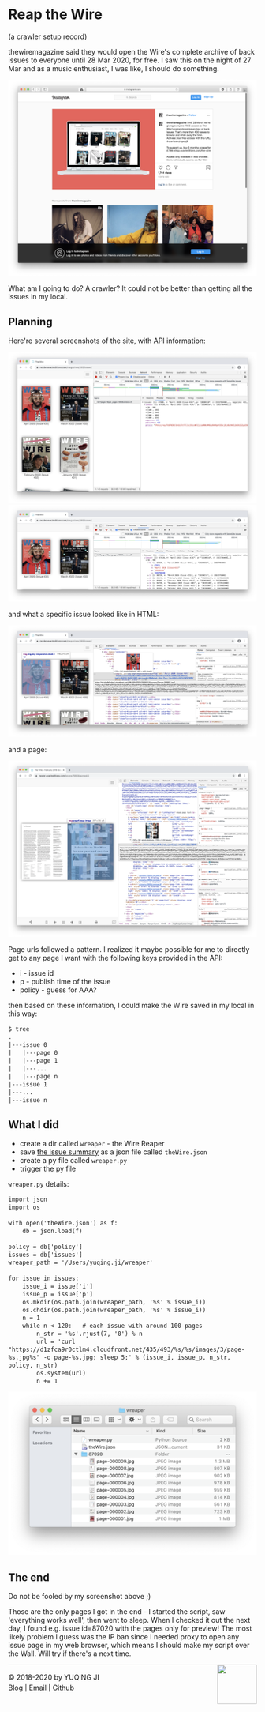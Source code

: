 # Reap the Wire

(a crawler setup record)

thewiremagazine said they would open the Wire's complete archive of back issues to everyone until 28 Mar 2020, for free. I saw this on the night of 27 Mar and as a music enthusiast, I was like, I should do something.

![thewiremagazine-post](./thewiremagazine-post.png) 

What am I going to do? A crawler? It could not be better than getting all the issues in my local. 

## Planning

Here're several screenshots of the site, with API information:

![issues](./issues.png)
![issue-info](./issue-info.png)

and what a specific issue looked like in HTML:

![issue-cover](./issue-cover.png)

and a page:

![page](./page.png)

Page urls followed a pattern. I realized it maybe possible for me to directly get to any page I want with the following keys provided in the API:
- i - issue id
- p - publish time of the issue
- policy - guess for AAA?

then based on these information, I could make the Wire saved in my local in this way:
```
$ tree
.
|---issue 0
|   |---page 0
|   |---page 1
|   |---...
|   |---page n
|---issue 1
|---...
|---issue n
```

## What I did

- create a dir called `wreaper` - the Wire Reaper
- save [the issue summary](https://reader.exacteditions.com/magazines/493/issues/list?page=1&per_page=1000&version=3) as a json file called `theWire.json`
- create a py file called `wreaper.py`
- trigger the py file

`wreaper.py` details:
```
import json
import os

with open('theWire.json') as f:
    db = json.load(f)

policy = db['policy']
issues = db['issues']
wreaper_path = '/Users/yuqing.ji/wreaper'

for issue in issues: 
    issue_i = issue['i']
    issue_p = issue['p']
    os.mkdir(os.path.join(wreaper_path, '%s' % issue_i))
    os.chdir(os.path.join(wreaper_path, '%s' % issue_i))
    n = 1
    while n < 120:   # each issue with around 100 pages
        n_str = '%s'.rjust(7, '0') % n
        url = 'curl "https://d1zfca9r0ctlm4.cloudfront.net/435/493/%s/%s/images/3/page-%s.jpg%s" -o page-%s.jpg; sleep 5;' % (issue_i, issue_p, n_str, policy, n_str)
        os.system(url)
        n += 1
```
![the-end](./the-end.png)

## The end

Do not be fooled by my screenshot above ;) 

Those are the only pages I got in the end - I started the script, saw 'everything works well', then went to sleep. When I checked it out the next day, I found e.g. issue id=87020 with the pages only for preview! 
The most likely problem I guess was the IP ban since I needed proxy to open any issue page in my web browser, which means I should make my script over the Wall. Will try if there's a next time.

<div><a href="https://vjyq.github.io/en/about"><img src="./../avatar.png" style="float:right;width:80px;height:80px"/></a></div><div style="border-top:1px solid #e1e4e8;padding-top:16px"></div>
<div>© 2018-2020 by YUQING JI</div>
<div style="padding-top:0.3em"><a href="https://vjyq.github.io/vjyq.github.io/en/">Blog</a> | <a href="mailto:yuqing.ji@outlook.com">Email</a> | <a href="https://github.com/vjyq">Github</a></div>